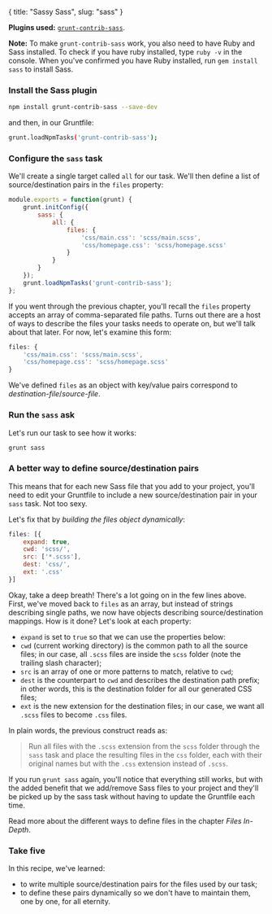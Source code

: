 {
  title: "Sassy Sass",
  slug: "sass"
}

**Plugins used:** [`grunt-contrib-sass`](https://npmjs.org/package/grunt-contrib-sass).

**Note:** To make `grunt-contrib-sass` work, you also need to have Ruby and Sass installed. To check if you have ruby installed, type `ruby -v` in the console. When you've confirmed you have Ruby installed, run `gem install sass` to install Sass.

### Install the Sass plugin

```bash
npm install grunt-contrib-sass --save-dev
```

and then, in our Gruntfile:

```bash
grunt.loadNpmTasks('grunt-contrib-sass');
```

### Configure the `sass` task

We'll create a single target called `all` for our task. We'll then define a list of source/destination pairs in the `files` property:

```javascript
module.exports = function(grunt) {
	grunt.initConfig({
		sass: {
			all: {
				files: {
					'css/main.css': 'scss/main.scss',
					'css/homepage.css': 'scss/homepage.scss'
				}
			}
		}
	});
	grunt.loadNpmTasks('grunt-contrib-sass');
};
```

If you went through the previous chapter, you'll recall the `files` property accepts an array of comma-separated file paths. Turns out there are a host of ways to describe the files your tasks needs to operate on, but we'll talk about that later. For now, let's examine this form:

```javascript
files: {
	'css/main.css': 'scss/main.scss',
	'css/homepage.css': 'scss/homepage.scss'
}
```

We've defined `files` as an object with key/value pairs correspond to _destination-file_/_source-file_. 

### Run the `sass` ask

Let's run our task to see how it works:

```bash
grunt sass
```

### A better way to define source/destination pairs

This means that for each new Sass file that you add to your project, you'll need to edit your Gruntfile to include a new source/destination pair in your `sass` task. Not too sexy. 

Let's fix that by _building the files object dynamically_:

```javascript
files: [{
	expand: true,
	cwd: 'scss/',
	src: ['*.scss'],
	dest: 'css/',
	ext: '.css'
}]
```

Okay, take a deep breath! There's a lot going on in the few lines above. First, we've moved back to `files` as an array, but instead of strings describing single paths, we now have objects describing source/destination mappings. How is it done? Let's look at each property:

* `expand` is set to `true` so that we can use the properties below:
* `cwd` (current working directory) is the common path to all the source files; in our case, all `.scss` files are inside the `scss` folder (note the trailing slash character);
* `src` is an array of one or more patterns to match, relative to `cwd`;
* `dest` is the counterpart to `cwd` and describes the destination path prefix; in other words, this is the destination folder for all our generated CSS files;
* `ext` is the new extension for the destination files; in our case, we want all `.scss` files to become `.css` files.

In plain words, the previous construct reads as: 

> Run all files with the `.scss` extension from the `scss` folder through the `sass` task and place the resulting files in the `css` folder, each with their original names but with the `.css` extension instead of `.scss`.

If you run `grunt sass` again, you'll notice that everything still works, but with the added benefit that we add/remove Sass files to your project and they'll be picked up by the sass task without having to update the Gruntfile each time.

Read more about the different ways to define files in the chapter _Files In-Depth_.

### Take five

In this recipe, we've learned:

* to write multiple source/destination pairs for the files used by our task;
* to define these pairs dynamically so we don't have to maintain them, one by one, for all eternity.


